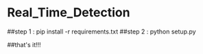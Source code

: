 # Real_Time_Detection

##step 1 : pip install -r requirements.txt
##step 2 : python setup.py

##that's it!!!
